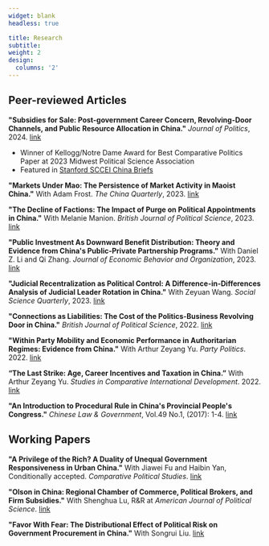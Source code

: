 ```yaml
---
widget: blank
headless: true

title: Research
subtitle:
weight: 2
design:
  columns: '2'
---
```


## Peer-reviewed Articles

**"Subsidies for Sale: Post-government Career Concern, Revolving-Door Channels, and Public Resource Allocation in China."** *Journal of Politics*, 2024. [link](https://www.journals.uchicago.edu/doi/abs/10.1086/727604?journalCode=jop)
- Winner of Kellogg/Notre Dame Award for Best Comparative Politics Paper at 2023 Midwest Political Science Association
- Featured in [Stanford SCCEI China Briefs](https://sccei.fsi.stanford.edu/china-briefs/revolving-door-chinese-characteristics-government-subsidies-and-post-government)

**"Markets Under Mao: The Persistence of Market Activity in Maoist China."** With Adam Frost. *The China Quarterly*, 2023. [link](https://www.cambridge.org/core/services/aop-cambridge-core/content/view/FCED40169CCA6DEEF21B48012BC4D38C/S0305741023001133a.pdf/markets_under_mao_measuring_underground_activity_in_the_early_prc.pdf)

**"The Decline of Factions: The Impact of Purge on Political Appointments in China."** With Melanie Manion. *British Journal of Political Science*, 2023. [link](https://www.cambridge.org/core/services/aop-cambridge-core/content/view/F7DE172435D36DABBA3B51A26BC692EA/S000712342200062Xa.pdf/the-decline-of-factions-the-impact-of-a-broad-purge-on-political-decision-making-in-china.pdf)

**"Public Investment As Downward Benefit Distribution: Theory and Evidence from China's Public-Private Partnership Programs."** With Daniel Z. Li and Qi Zhang. *Journal of Economic Behavior and Organization*, 2023. [link](https://www.sciencedirect.com/science/article/pii/S0167268123000987?utm_campaign=STMJ_AUTH_SERV_PUBLISHED&utm_medium=email&utm_acid=248459168&SIS_ID=&dgcid=STMJ_AUTH_SERV_PUBLISHED&CMX_ID=&utm_in=DM368176&utm_source=AC_)

**"Judicial Recentralization as Political Control: A Difference-in-Differences Analysis of Judicial Leader Rotation in China."** With Zeyuan Wang. *Social Science Quarterly*, 2023. [link](https://onlinelibrary.wiley.com/doi/abs/10.1111/ssqu.13289)

**"Connections as Liabilities: The Cost of the Politics-Business Revolving Door in China."** *British Journal of Political Science*, 2022. [link](https://www.cambridge.org/core/journals/british-journal-of-political-science/article/connections-as-liabilities-the-cost-of-the-politicsbusiness-revolving-door-in-china/3E0CA07D3A4DF1369A1D00078492ABE3)

**"Within Party Mobility and Economic Performance in Authoritarian Regimes: Evidence from China."** With Arthur Zeyang Yu. *Party Politics*. 2022. [link](https://journals.sagepub.com/doi/abs/10.1177/13540688221122345)

**“The Last Strike: Age, Career Incentives and Taxation in China.”** With Arthur Zeyang Yu. *Studies in Comparative International Development*. 2022. [link](https://link.springer.com/article/10.1007/s12116-022-09356-x)
 
**"An Introduction to Procedural Rule in China's Provincial People's Congress."** *Chinese Law \& Government*,  Vol.49 No.1, (2017): 1-4. [link](http://www.tandfonline.com/doi/full/10.1080/00094609.2017.1251771)

## Working Papers

**"A Privilege of the Rich? A Duality of Unequal Government Responsiveness in Urban China."** With Jiawei Fu and Haibin Yan, Conditionally accepted. *Comparative Political Studies*. [link](https://papers.ssrn.com/sol3/papers.cfm?abstract_id=4253200)

**"Olson in China: Regional Chamber of Commerce, Political Brokers, and Firm Subsidies."** With Shenghua Lu, R\&R at *American Journal of Political Science*. [link](https://papers.ssrn.com/sol3/papers.cfm?abstract_id=4802271)


**"Favor With Fear: The Distributional Effect of Political Risk on Government Procurement in China."** With Songrui Liu. [link](https://papers.ssrn.com/sol3/papers.cfm?abstract_id=4338925)








